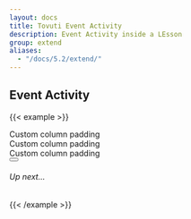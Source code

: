 ```yaml
---
layout: docs
title: Tovuti Event Activity
description: Event Activity inside a LEsson
group: extend
aliases:
  - "/docs/5.2/extend/"
---
```




## Event Activity

<!-- markdownlint-disable -->
{{< example >}}
<div class="container text-center p-0">
  <div class="row g-2">
    <div class="col-8">
      <div class="p-3 border rounded shadow-sm">Custom column padding</div>
    </div>
    <div class="col-4">
      <div class="p-3 border rounded shadow-sm">Custom column padding</div>
    </div>
    <div class="col-8">
      <div class="p-3 border rounded shadow-sm">Custom column padding</div>
    </div>
    <div class="col-4">
      <div class="p-3 border rounded shadow-sm">
        <div class="d-flex align-items-center justify-content-center gap-2">
          <button type="button" class="btn btn-dark"><i class="fa-solid fa-lock"></i></button> <h6>Up next...</h6>
        </div>
      </div>
    </div>
  </div>
</div>
{{< /example >}}


<!-- markdownlint-restore -->
